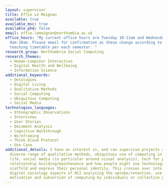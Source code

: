 ```yaml
---
layout: supervisor
title: Effie Le Moignan
available: true
available_msc: true
available_phd: false
email: effie.lemoignan@northumbia.ac.uk
office_hours: "My current office hours are Tuesday 10-11am and Wednesday
  9am-10am. Please email for confirmation as these change according to my
  teaching timetable per each semester. "
research_group: Northumbria Social Computing
research_themes:
  - Human-Computer Interaction
  - Digital Health and Wellbeing
  - Information Science
additional_keywords:
  - Ontologies
  - Digital Living
  - Qualitative Methods
  - Social Computing
  - Ubiquitous Computing
  - Social Media
technologies_languages:
  - Ethnographic Observations
  - Interviews
  - User Stories
  - Document Analysis
  - Cognitive Walkthrough
  - Wireframing
  - Think Aloud Protocol
  - Use Case
additional_details: I have an interest in, and can supervise projects around a
  diverse range of qualitative methods, ubiquitous use of computing in daily
  life, social media (in particular around visual analysis), tech for personal
  relationship building/maintenance and how people might use technology to
  scaffold and express their personal identity. This crosses over into the
  digital sociology aspects of HCI analysing the uptake/retention, use,
  motivation and subversion of computing by individuals or collective groups.
---
```

